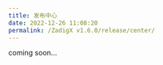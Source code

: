 ```yaml
---
title: 发布中心
date: 2022-12-26 11:08:20
permalink: /ZadigX v1.6.0/release/center/
---
```


<!-- TODO：发布计划 ready 后需要跟进 -->
coming soon...
